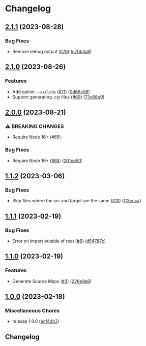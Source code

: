 # Changelog

## [2.1.1](https://github.com/streetsidesoftware/ts2mjs/compare/v2.1.0...v2.1.1) (2023-08-28)


### Bug Fixes

* Remove debug output ([#76](https://github.com/streetsidesoftware/ts2mjs/issues/76)) ([c70b3a8](https://github.com/streetsidesoftware/ts2mjs/commit/c70b3a85e7761c55523bd41becb6c28d78758010))

## [2.1.0](https://github.com/streetsidesoftware/ts2mjs/compare/v2.0.0...v2.1.0) (2023-08-26)


### Features

* Add option `--exclude` ([#71](https://github.com/streetsidesoftware/ts2mjs/issues/71)) ([0d66c08](https://github.com/streetsidesoftware/ts2mjs/commit/0d66c086da16fdce562d6eaed8635ee9b7247032))
* Support generating .cjs files ([#69](https://github.com/streetsidesoftware/ts2mjs/issues/69)) ([73c88e9](https://github.com/streetsidesoftware/ts2mjs/commit/73c88e9e5f6eef4ce007e53afe3f9b95c1e5e196))

## [2.0.0](https://github.com/streetsidesoftware/ts2mjs/compare/v1.1.2...v2.0.0) (2023-08-21)


### ⚠ BREAKING CHANGES

* Require Node 16+ ([#65](https://github.com/streetsidesoftware/ts2mjs/issues/65))

### Bug Fixes

* Require Node 16+ ([#65](https://github.com/streetsidesoftware/ts2mjs/issues/65)) ([201ce50](https://github.com/streetsidesoftware/ts2mjs/commit/201ce50ddf02b721fd7c1255b9f80ecc9171661f))

## [1.1.2](https://github.com/streetsidesoftware/ts2mjs/compare/v1.1.1...v1.1.2) (2023-03-06)


### Bug Fixes

* Skip files where the src and target are the same ([#13](https://github.com/streetsidesoftware/ts2mjs/issues/13)) ([1f3ccca](https://github.com/streetsidesoftware/ts2mjs/commit/1f3ccca067e550df5601fc5821ffb1de25251e2f))

## [1.1.1](https://github.com/streetsidesoftware/ts2mjs/compare/v1.1.0...v1.1.1) (2023-02-19)


### Bug Fixes

* Error on import outside of root ([#6](https://github.com/streetsidesoftware/ts2mjs/issues/6)) ([d54787c](https://github.com/streetsidesoftware/ts2mjs/commit/d54787c368536c85172ca7e8397d86331679db43))

## [1.1.0](https://github.com/streetsidesoftware/ts2mjs/compare/v1.0.0...v1.1.0) (2023-02-19)


### Features

* Generate Source Maps ([#3](https://github.com/streetsidesoftware/ts2mjs/issues/3)) ([226e9a8](https://github.com/streetsidesoftware/ts2mjs/commit/226e9a8c28736901ec3765cc5aacb28669e8e30b))

## [1.0.0](https://github.com/streetsidesoftware/ts2mjs/compare/v1.0.1...v1.0.0) (2023-02-18)


### Miscellaneous Chores

* release 1.0.0 ([ecf4db3](https://github.com/streetsidesoftware/ts2mjs/commit/ecf4db3dab534b5490fb3f9f5720669419e704db))

## Changelog
